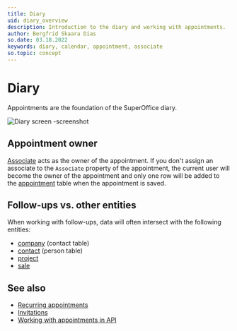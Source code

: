 ```yaml
---
title: Diary
uid: diary_overview
description: Introduction to the diary and working with appointments.
author: Bergfrid Skaara Dias
so.date: 03.18.2022
keywords: diary, calendar, appointment, associate
so.topic: concept
---
```


# Diary

Appointments are the foundation of the SuperOffice diary.

![Diary screen -screenshot][img1]

## Appointment owner

[Associate][9] acts as the owner of the appointment. If you don't assign an associate to the `Associate` property of the appointment, the current user will become the owner of the appointment and only one row will be added to the [appointment][5] table when the appointment is saved.

## Follow-ups vs. other entities

When working with follow-ups, data will often intersect with the following entities:

* [company][1] (contact table)
* [contact][2] (person table)
* [project][4]
* [sale][3]

## See also

* [Recurring appointments][6]
* [Invitations][7]
* [Working with appointments in API][8]

<!-- Referenced links -->
[1]: ../company/index.yml
[2]: ../contact/index.yml
[3]: ../sale/index.yml
[4]: ../project/index.yml
[5]: ../database/tables/appointment.md
[6]: recurring-appointments.md
[7]: invitations.md
[8]: howto/index.md
[9]: ../contact/associate.md

<!-- Referenced images -->
[img1]: media/diary-screen.png

